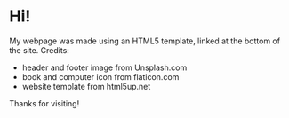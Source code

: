 # Hi!

My webpage was made using an HTML5 template, linked at the bottom of the site.
Credits:
- header and footer image from Unsplash.com
- book and computer icon from flaticon.com
- website template from html5up.net

Thanks for visiting!
